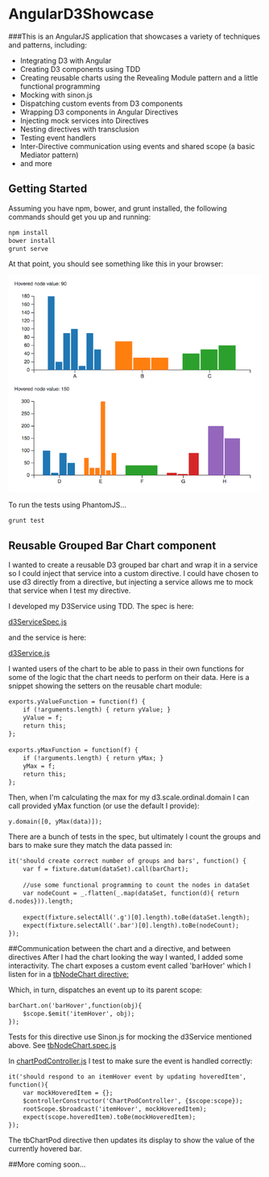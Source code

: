 # AngularD3Showcase
###This is an AngularJS application that showcases a variety of techniques and patterns, including:
 * Integrating D3 with Angular
 * Creating D3 components using TDD
 * Creating reusable charts using the Revealing Module pattern and a little functional programming
 * Mocking with sinon.js
 * Dispatching custom events from D3 components
 * Wrapping D3 components in Angular Directives
 * Injecting mock services into Directives
 * Nesting directives with transclusion
 * Testing event handlers
 * Inter-Directive communication using events and shared scope (a basic Mediator pattern)
 * and more
 
## Getting Started
Assuming you have npm, bower, and grunt installed, the following commands should get you up and running:

```
npm install
bower install
grunt serve
```
At that point, you should see something like this in your browser:

![screenshot](https://github.com/tombray/angular-d3-showcase/raw/master/docs/images/screenshot.png)

To run the tests using PhantomJS...

```
grunt test
```

## Reusable Grouped Bar Chart component
I wanted to create a reusable D3 grouped bar chart and wrap it in a service so I could inject that service into a custom directive. 
I could have chosen to use d3 directly from a directive, but injecting a service allows me to mock that service when I test my directive.

I developed my D3Service using TDD. The spec is here:

[d3ServiceSpec.js](https://github.com/tombray/angular-d3-showcase/blob/master/test/spec/services/d3ServiceSpec.js)

and the service is here:

[d3Service.js](https://github.com/tombray/angular-d3-showcase/blob/master/app/scripts/services/d3service.js)

I wanted users of the chart to be able to pass in their own functions for some of the logic that the chart needs to perform on their data. Here is a 
snippet showing the setters on the reusable chart module:

```
exports.yValueFunction = function(f) {
    if (!arguments.length) { return yValue; }
    yValue = f;
    return this;
};

exports.yMaxFunction = function(f) {
    if (!arguments.length) { return yMax; }
    yMax = f;
    return this;
};
```

Then, when I'm calculating the max for my d3.scale.ordinal.domain I can call provided yMax function (or use the default I provide):

```
y.domain([0, yMax(data)]);
```

There are a bunch of tests in the spec, but ultimately I count the groups and bars to make sure they match the data passed in:

```
it('should create correct number of groups and bars', function() {
    var f = fixture.datum(dataSet).call(barChart);

    //use some functional programming to count the nodes in dataSet
    var nodeCount = _.flatten(_.map(dataSet, function(d){ return d.nodes})).length;

    expect(fixture.selectAll('.g')[0].length).toBe(dataSet.length);
    expect(fixture.selectAll('.bar')[0].length).toBe(nodeCount);
});
```

##Communication between the chart and a directive, and between directives
After I had the chart looking the way I wanted, I added some interactivity. The chart exposes a custom event called 'barHover' which
I listen for in a [tbNodeChart directive:](https://github.com/tombray/angular-d3-showcase/blob/master/app/scripts/directives/tbNodeChart.js)

Which, in turn, dispatches an event up to its parent scope:

```
barChart.on('barHover',function(obj){
    $scope.$emit('itemHover', obj);
});
```

Tests for this directive use Sinon.js for mocking the d3Service mentioned above. See [tbNodeChart.spec.js](https://github.com/tombray/angular-d3-showcase/blob/master/test/spec/directives/tbNodeChart.spec.js)

In [chartPodController.js](https://github.com/tombray/angular-d3-showcase/blob/master/test/spec/controllers/chartPodController.spec.js) I test to make sure
the event is handled correctly:

```
it('should respond to an itemHover event by updating hoveredItem', function(){
    var mockHoveredItem = {};
    $controllerConstructor('ChartPodController', {$scope:scope});
    rootScope.$broadcast('itemHover', mockHoveredItem);
    expect(scope.hoveredItem).toBe(mockHoveredItem);
});
```

The tbChartPod directive then updates its display to show the value of the currently hovered bar.

##More coming soon...